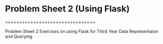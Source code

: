 # Problem Sheet 2 (Using Flask)
================================

Problem Sheet 2 Exercises on using Flask for Third Year Data Representaion and Querying
